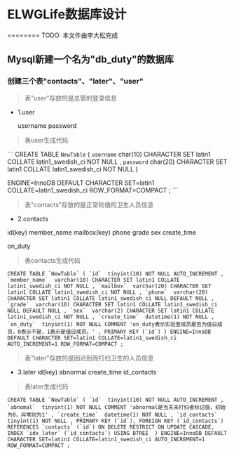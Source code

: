 # ELWGLife数据库设计
========
TODO: 本文件由李大松完成


## Mysql新建一个名为"db_duty"的数据库

### 创建三个表"contacts"、"later"、"user"

> 表"user"存放的是总管的登录信息

* 1.user 

	username   password

>表user生成代码

``` CREATE TABLE `NewTable` (
`username`  char(10) CHARACTER SET latin1 COLLATE latin1_swedish_ci NOT NULL ,
`password`  char(20) CHARACTER SET latin1 COLLATE latin1_swedish_ci NOT NULL 
)

ENGINE=InnoDB
DEFAULT CHARACTER SET=latin1 COLLATE=latin1_swedish_ci
ROW_FORMAT=COMPACT
; ```

> 表"contacts"存放的是正常轮值的卫生人员信息

* 2.contacts 

id(key) member_name   mailbox(key)  phone  grade  sex  create_time  

on_duty

>表contacts生成代码

``` CREATE TABLE `NewTable` (
`id`  tinyint(10) NOT NULL AUTO_INCREMENT ,
`member_name`  varchar(10) CHARACTER SET latin1 COLLATE latin1_swedish_ci NOT NULL ,
`mailbox`  varchar(20) CHARACTER SET latin1 COLLATE latin1_swedish_ci NOT NULL ,
`phone`  varchar(20) CHARACTER SET latin1 COLLATE latin1_swedish_ci NULL DEFAULT NULL ,
`grade`  varchar(10) CHARACTER SET latin1 COLLATE latin1_swedish_ci NULL DEFAULT NULL ,
`sex`  varchar(2) CHARACTER SET latin1 COLLATE latin1_swedish_ci NOT NULL ,
`create_time`  datetime(1) NOT NULL ,
`on_duty`  tinyint(1) NOT NULL COMMENT 'on_duty表示实验室成员是否为值日成员，0表示不是，1表示是值日成员。' ,
PRIMARY KEY (`id`)
)
ENGINE=InnoDB
DEFAULT CHARACTER SET=latin1 COLLATE=latin1_swedish_ci
AUTO_INCREMENT=1
ROW_FORMAT=COMPACT
; ```

> 表"later"存放的是因迟到而打扫卫生的人员信息

* 3.later
	id(key)  abnormal  create_time  id_contacts

>表later生成代码

``` CREATE TABLE `NewTable` (
`id`  tinyint(10) NOT NULL AUTO_INCREMENT ,
`abnomal`  tinyint(1) NOT NULL COMMENT 'abnormal是当天未打扫者标记值，初始为0，异常则为1' ,
`create_time`  datetime(1) NOT NULL ,
`id_contacts`  tinyint(1) NOT NULL ,
PRIMARY KEY (`id`),
FOREIGN KEY (`id_contacts`) REFERENCES `contacts` (`id`) ON DELETE RESTRICT ON UPDATE CASCADE,
INDEX `idx_later` (`id_contacts`) USING BTREE 
)
ENGINE=InnoDB
DEFAULT CHARACTER SET=latin1 COLLATE=latin1_swedish_ci
AUTO_INCREMENT=1
ROW_FORMAT=COMPACT
; ```

